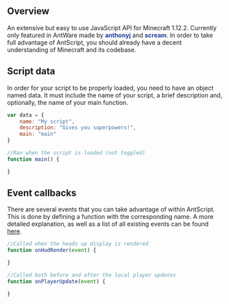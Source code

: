 ## Overview

An extensive but easy to use JavaScript API for Minecraft 1.12.2. Currently only featured in AntWare made by <font color="#1e3c96">**anthonyj**</font> and <font color="#1e3c96">**scream**</font>. In order to take full advantage of AntScript, you should already have a decent understanding of Minecraft and its codebase. 

## Script data
In order for your script to be properly loaded, you need to have an object named data. It must include the name of your script, a brief description and, optionally, the name of your main function.

```javascript
var data = {
	name: "My script",
	description: "Gives you superpowers!",
	main: "main"
}

//Ran when the script is loaded (not toggled)
function main() {

}
```

## Event callbacks
There are several events that you can take advantage of within AntScript. This is done by defining a function with the corresponding name. A more detailed explanation, as well as a list of all existing events can be found [here](events.md).

```javascript
//Called when the heads up display is rendered
function onHudRender(event) {

}

//Called both before and after the local player updates
function onPlayerUpdate(event) {

}
```